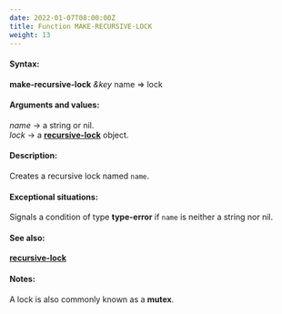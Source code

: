 ```yaml
---
date: 2022-01-07T08:00:00Z
title: Function MAKE-RECURSIVE-LOCK
weight: 13
---
```


#### Syntax:

**make-recursive-lock** *&key* name => lock

#### Arguments and values:

*name* -> a string or nil.\
*lock* -> a [**recursive-lock**](../recursive-lock) object.

#### Description:

Creates a recursive lock named `name`.

#### Exceptional situations:

Signals a condition of type **type-error** if `name` is neither a string
nor nil.

#### See also:

[**recursive-lock**](../recursive-lock)

#### Notes:

A lock is also commonly known as a **mutex**.
